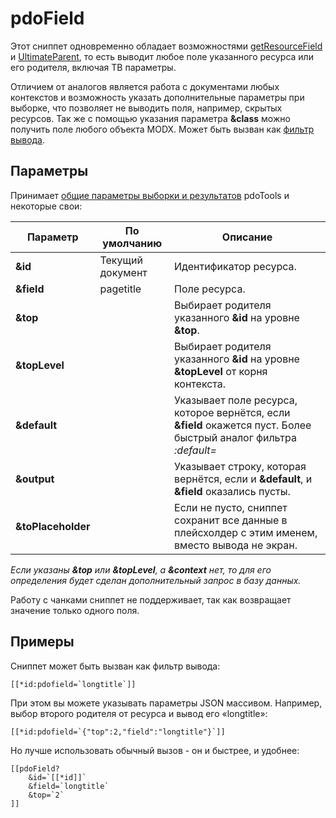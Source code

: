 # pdoField

Этот сниппет одновременно обладает возможностями [getResourceField][1] и [UltimateParent][2], то есть выводит любое поле указанного ресурса или его родителя, включая ТВ параметры.

Отличием от аналогов является работа с документами любых контекстов и возможность указать дополнительные параметры при выборке, что позволяет не выводить поля, например, скрытых ресурсов. Так же с помощью указания параметра **&class** можно получить поле любого объекта MODX. Может быть вызван как [фильтр вывода][3].

## Параметры

Принимает [общие параметры выборки и результатов][4] pdoTools и некоторые свои:

| Параметр           | По умолчанию     | Описание                                                                                                          |
| ------------------ | ---------------- | ----------------------------------------------------------------------------------------------------------------- |
| **&id**            | Текущий документ | Идентификатор ресурса.                                                                                            |
| **&field**         | pagetitle        | Поле ресурса.                                                                                                     |
| **&top**           |                  | Выбирает родителя указанного **&id** на уровне **&top**.                                                          |
| **&topLevel**      |                  | Выбирает родителя указанного **&id** на уровне **&topLevel** от корня контекста.                                  |
| **&default**       |                  | Указывает поле ресурса, которое вернётся, если **&field** окажется пуст. Более быстрый аналог фильтра *:default=* |
| **&output**        |                  | Указывает строку, которая вернётся, если и **&default**, и **&field** оказались пусты.                            |
| **&toPlaceholder** |                  | Если не пусто, сниппет сохранит все данные в плейсхолдер с этим именем, вместо вывода не экран.                   |

*Если указаны **&top** или **&topLevel**, а **&context** нет, то для его определения будет сделан дополнительный запрос в базу данных.*

Работу с чанками сниппет не поддерживает, так как возвращает значение только одного поля.

## Примеры

Сниппет может быть вызван как фильтр вывода:

``` modx
[[*id:pdofield=`longtitle`]]
```

При этом вы можете указывать параметры JSON массивом. Например, выбор второго родителя от ресурса и вывод его «longtitle»:

``` modx
[[*id:pdofield=`{"top":2,"field":"longtitle"}`]]
```

Но лучше использовать обычный вызов - он и быстрее, и удобнее:

``` modx
[[pdoField?
    &id=`[[*id]]`
    &field=`longtitle`
    &top=`2`
]]
```

[1]: http://rtfm.modx.com/extras/revo/getresourcefield
[2]: http://modx.com/extras/package/ultimateparent
[3]: /system/basics/Input-and-output-filters
[4]: /components/pdotools/general-parameters
